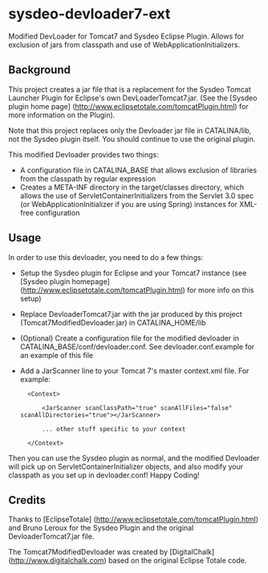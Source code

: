 sysdeo-devloader7-ext
=====================

Modified DevLoader for Tomcat7 and Sysdeo Eclipse Plugin.  Allows for exclusion of jars from classpath and use of WebApplicationInitializers.

Background
----------

This project creates a jar file that is a replacement for the Sysdeo Tomcat Launcher Plugin for Eclipse's own DevLoaderTomcat7.jar.  (See the [Sysdeo plugin
home page] (http://www.eclipsetotale.com/tomcatPlugin.html) for more information on the Plugin).

Note that this project replaces only the Devloader jar file in CATALINA/lib, not the Sysdeo plugin itself.  You should continue to use the original plugin.

This modified Devloader provides two things:

* A configuration file in CATALINA_BASE that allows exclusion of libraries from the classpath by regular expression
* Creates a META-INF directory in the target/classes directory, which allows the use of ServletContainerInitializers from the Servlet 3.0 spec (or WebApplicationInitializer if you are using Spring) instances for XML-free configuration 

Usage
-----

In order to use this devloader, you need to do a few things:

* Setup the Sysdeo plugin for Eclipse and your Tomcat7 instance (see [Sysdeo plugin homepage] (http://www.eclipsetotale.com/tomcatPlugin.html) for more info on this setup)

* Replace DevloaderTomcat7.jar with the jar produced by this project (Tomcat7ModifiedDevloader.jar) in CATALINA_HOME/lib

* (Optional) Create a configuration file for the modified devloader in CATALINA_BASE/conf/devloader.conf.  See devloader.conf.example for an example of this file

* Add a JarScanner line to your Tomcat 7's master context.xml file.  For example:

        <Context>
    	
    	    <JarScanner scanClassPath="true" scanAllFiles="false" scanAllDirectories="true"></JarScanner>
    	
    	    ... other stuff specific to your context
    	
        </Context>
    
Then you can use the Sysdeo plugin as normal, and the modified Devloader will pick up on ServletContainerInitializer objects, and also modify your classpath as you set up in devloader.conf!  Happy Coding!    
    
Credits
-------

Thanks to [EclipseTotale] (http://www.eclipsetotale.com/tomcatPlugin.html) and Bruno Leroux for the Sysdeo Plugin and the original DevloaderTomcat7.jar file.

The Tomcat7ModifiedDevloader was created by [DigitalChalk] (http://www.digitalchalk.com) based on the original Eclipse Totale code.  